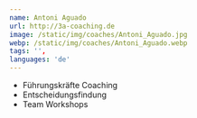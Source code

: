 ```yaml
---
name: Antoni Aguado
url: http://3a-coaching.de
image: /static/img/coaches/Antoni_Aguado.jpg
webp: /static/img/coaches/Antoni_Aguado.webp
tags: '',
languages: 'de'
---
```


<ul><li>Führungskräfte Coaching</li><li>Entscheidungsfindung</li><li>Team Workshops</li></ul>